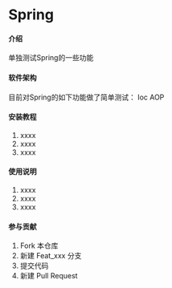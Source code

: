 # Spring

#### 介绍
单独测试Spring的一些功能

#### 软件架构
目前对Spring的如下功能做了简单测试：
Ioc
AOP


#### 安装教程

1.  xxxx
2.  xxxx
3.  xxxx

#### 使用说明

1.  xxxx
2.  xxxx
3.  xxxx

#### 参与贡献

1.  Fork 本仓库
2.  新建 Feat_xxx 分支
3.  提交代码
4.  新建 Pull Request


